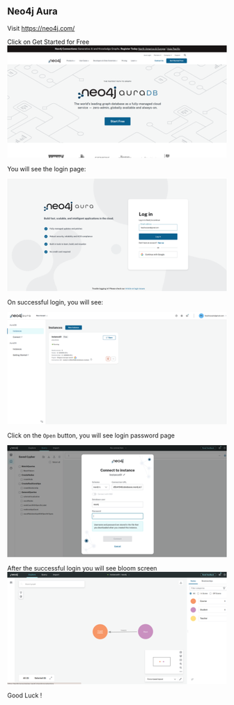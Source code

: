 ## Neo4j Aura

Visit https://neo4j.com/
   
Click on Get Started for Free
![aura-get-started](./images/aura-get-started.png)

You will see the login page:

![aura-login](./images/aura-login.png)

On successful login, you will see:

![aura-login-page-successful](./images/aura-login-page-successful.png)

Click on the `Open` button, you will see login password page

![aura-login-password](./images/aura-login-password.png)

After the successful login you will see bloom screen
![aura-bloom](./images/aura-bloom.png)

Good Luck !
